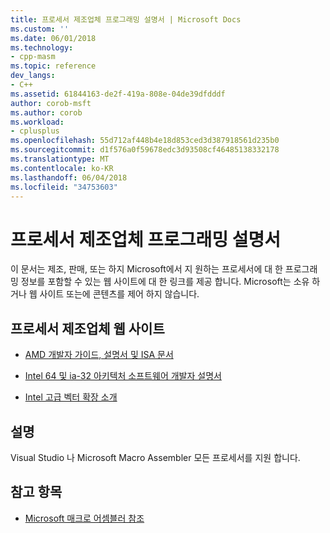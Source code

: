 ```yaml
---
title: 프로세서 제조업체 프로그래밍 설명서 | Microsoft Docs
ms.custom: ''
ms.date: 06/01/2018
ms.technology:
- cpp-masm
ms.topic: reference
dev_langs:
- C++
ms.assetid: 61844163-de2f-419a-808e-04de39dfdddf
author: corob-msft
ms.author: corob
ms.workload:
- cplusplus
ms.openlocfilehash: 55d712af448b4e18d853ced3d387918561d235b0
ms.sourcegitcommit: d1f576a0f59678edc3d93508cf46485138332178
ms.translationtype: MT
ms.contentlocale: ko-KR
ms.lasthandoff: 06/04/2018
ms.locfileid: "34753603"
---
```

# <a name="processor-manufacturer-programming-manuals"></a>프로세서 제조업체 프로그래밍 설명서

이 문서는 제조, 판매, 또는 하지 Microsoft에서 지 원하는 프로세서에 대 한 프로그래밍 정보를 포함할 수 있는 웹 사이트에 대 한 링크를 제공 합니다. Microsoft는 소유 하거나 웹 사이트 또는에 콘텐츠를 제어 하지 않습니다.

## <a name="processor-manufacturer-websites"></a>프로세서 제조업체 웹 사이트

- [AMD 개발자 가이드, 설명서 및 ISA 문서](https://go.microsoft.com/fwlink/p/?linkid=874958)

- [Intel 64 및 ia-32 아키텍처 소프트웨어 개발자 설명서](https://go.microsoft.com/fwlink/p/?LinkID=510021)

- [Intel 고급 벡터 확장 소개](https://go.microsoft.com/fwlink/p/?linkid=874961)

## <a name="remarks"></a>설명

Visual Studio 나 Microsoft Macro Assembler 모든 프로세서를 지원 합니다.

## <a name="see-also"></a>참고 항목

- [Microsoft 매크로 어셈블러 참조](../../assembler/masm/microsoft-macro-assembler-reference.md)

